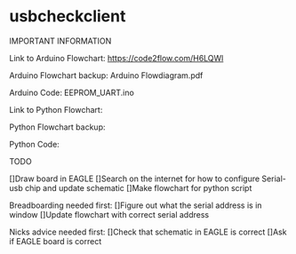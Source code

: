# usbcheckclient

IMPORTANT INFORMATION

Link to Arduino Flowchart:
https://code2flow.com/H6LQWl

Arduino Flowchart backup:
Arduino Flowdiagram.pdf

Arduino Code:
EEPROM_UART.ino

Link to Python Flowchart: 

Python Flowchart backup:

Python Code:


TODO

[]Draw board in EAGLE
[]Search on the internet for how to configure Serial-usb chip and update schematic
[]Make flowchart for python script

Breadboarding needed first:
	[]Figure out what the serial address is in window
	[]Update flowchart with correct serial address

Nicks advice needed first:
	[]Check that schematic in EAGLE is correct
	[]Ask if EAGLE board is correct
